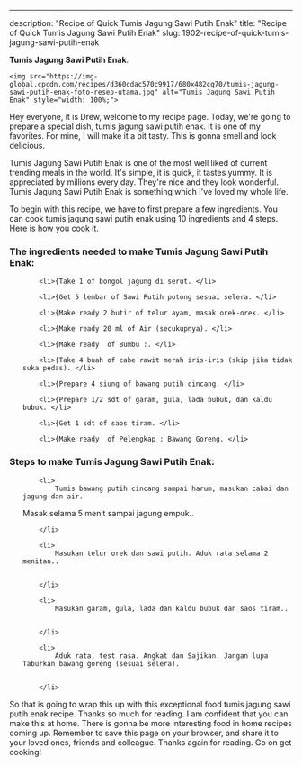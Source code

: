 ---
description: "Recipe of Quick Tumis Jagung Sawi Putih Enak"
title: "Recipe of Quick Tumis Jagung Sawi Putih Enak"
slug: 1902-recipe-of-quick-tumis-jagung-sawi-putih-enak

<p>
	<strong>Tumis Jagung Sawi Putih Enak</strong>. 
	
</p>
<p>
	
	<img src="https://img-global.cpcdn.com/recipes/d360cdac570c9917/680x482cq70/tumis-jagung-sawi-putih-enak-foto-resep-utama.jpg" alt="Tumis Jagung Sawi Putih Enak" style="width: 100%;">
	
	
</p>
<p>
	Hey everyone, it is Drew, welcome to my recipe page. Today, we're going to prepare a special dish, tumis jagung sawi putih enak. It is one of my favorites. For mine, I will make it a bit tasty. This is gonna smell and look delicious.
</p>
	
<p>
	Tumis Jagung Sawi Putih Enak is one of the most well liked of current trending meals in the world. It's simple, it is quick, it tastes yummy. It is appreciated by millions every day. They're nice and they look wonderful. Tumis Jagung Sawi Putih Enak is something which I've loved my whole life.
</p>
<p>
	
</p>

<p>
To begin with this recipe, we have to first prepare a few ingredients. You can cook tumis jagung sawi putih enak using 10 ingredients and 4 steps. Here is how you cook it.
</p>

<h3>The ingredients needed to make Tumis Jagung Sawi Putih Enak:</h3>

<ol>
	
		<li>{Take 1 of bongol jagung di serut. </li>
	
		<li>{Get 5 lembar of Sawi Putih potong sesuai selera. </li>
	
		<li>{Make ready 2 butir of telur ayam, masak orek-orek. </li>
	
		<li>{Make ready 20 ml of Air (secukupnya). </li>
	
		<li>{Make ready  of Bumbu :. </li>
	
		<li>{Take 4 buah of cabe rawit merah iris-iris (skip jika tidak suka pedas). </li>
	
		<li>{Prepare 4 siung of bawang putih cincang. </li>
	
		<li>{Prepare 1/2 sdt of garam, gula, lada bubuk, dan kaldu bubuk. </li>
	
		<li>{Get 1 sdt of saos tiram. </li>
	
		<li>{Make ready  of Pelengkap : Bawang Goreng. </li>
	
</ol>
<p>
	
</p>

<h3>Steps to make Tumis Jagung Sawi Putih Enak:</h3>

<ol>
	
		<li>
			Tumis bawang putih cincang sampai harum, masukan cabai dan jagung dan air. 
Masak selama 5 menit sampai jagung empuk..
			
			
		</li>
	
		<li>
			Masukan telur orek dan sawi putih. Aduk rata selama 2 menitan..
			
			
		</li>
	
		<li>
			Masukan garam, gula, lada dan kaldu bubuk dan saos tiram..
			
			
		</li>
	
		<li>
			Aduk rata, test rasa. Angkat dan Sajikan. Jangan lupa Taburkan bawang goreng (sesuai selera).
			
			
		</li>
	
</ol>

<p>
	
</p>

<p>
	So that is going to wrap this up with this exceptional food tumis jagung sawi putih enak recipe. Thanks so much for reading. I am confident that you can make this at home. There is gonna be more interesting food in home recipes coming up. Remember to save this page on your browser, and share it to your loved ones, friends and colleague. Thanks again for reading. Go on get cooking!
</p>
